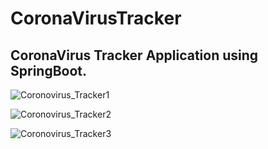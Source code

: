 # CoronaVirusTracker

## CoronaVirus Tracker Application using SpringBoot.

![Coronovirus_Tracker1](https://user-images.githubusercontent.com/116880538/208238627-a74f167d-8da1-464d-8f2a-2178b0e53796.png)

![Coronovirus_Tracker2](https://user-images.githubusercontent.com/116880538/208238635-c7837e0c-edc3-4b27-8264-6048d1c0d53a.png)

![Coronovirus_Tracker3](https://user-images.githubusercontent.com/116880538/208238640-7106f2b3-cc0e-4d76-a09e-eec6cfcb2dd5.png)

